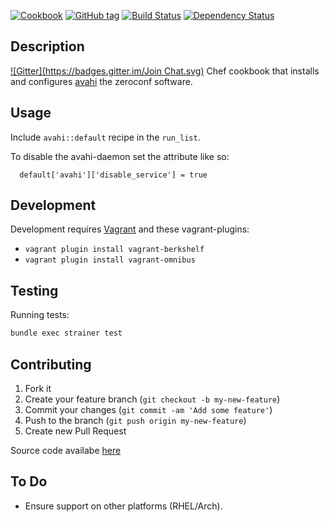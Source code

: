 [![Cookbook](http://img.shields.io/cookbook/v/avahi.svg)](https://supermarket.chef.io/cookbooks/avahi)
[![GitHub tag](https://img.shields.io/github/tag/pwelch/chef-avahi.svg)](https://github.com/pwelch/chef-avahi/releases)
[![Build Status](https://secure.travis-ci.org/pwelch/chef-avahi.svg)](http://travis-ci.org/pwelch/chef-avahi)
[![Dependency Status](https://gemnasium.com/pwelch/chef-avahi.svg)](https://gemnasium.com/pwelch/chef-avahi)

## Description

[![Gitter](https://badges.gitter.im/Join Chat.svg)](https://gitter.im/pwelch/chef-avahi?utm_source=badge&utm_medium=badge&utm_campaign=pr-badge&utm_content=badge)
Chef cookbook that installs and configures [avahi](http://avahi.org/) the zeroconf software.

## Usage
Include `avahi::default` recipe in the `run_list`.

To disable the avahi-daemon set the attribute like so:
```
  default['avahi']['disable_service'] = true
```

## Development
Development requires [Vagrant](http://vagrantup.com/) and these vagrant-plugins:
* `vagrant plugin install vagrant-berkshelf`
* `vagrant plugin install vagrant-omnibus`

## Testing
Running tests:
```bash
bundle exec strainer test
```

## Contributing
1. Fork it
2. Create your feature branch (`git checkout -b my-new-feature`)
3. Commit your changes (`git commit -am 'Add some feature'`)
4. Push to the branch (`git push origin my-new-feature`)
5. Create new Pull Request

Source code availabe [here](https://github.com/pwelch/chef-avahi)

## To Do
* Ensure support on other platforms (RHEL/Arch).
